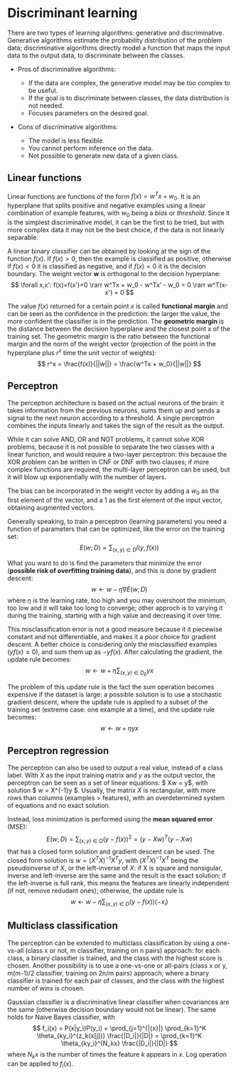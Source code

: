 # Discriminant learning

There are two types of learning algorithms: generative and discriminative. Generative algorithms estimate the probability distribution of the problem data; discriminative algorithms directly model a function that maps the input data to the output data, to discriminate between the classes. 

- Pros of discriminative algorithms: 
    - If the data are complex, the generative model may be too complex to be useful.
    - If the goal is to discriminate between classes, the data distribution is not needed.
    - Focuses parameters on the desired goal.

- Cons of discriminative algorithms:
    - The model is less flexible.
    - You cannot perform inference on the data.
    - Not possible to generate new data of a given class.

## Linear functions

Linear functions are functions of the form $f(x) = w^Tx + w_0$. It is an hyperplane that splits positive and negative examples using a linear combination of example features, with $w_0$ being a *bias* or *threshold*. Since it is the simplest discriminative model, it can be the first to be tried, but with more complex data it may not be the best choice, if the data is not linearly separable.

A linear binary classifier can be obtained by looking at the sign of the function $f(x)$. If $f(x) > 0$, then the example is classified as positive, otherwise if $f(x) < 0$ it is classified as negative, and if $f(x) = 0$ it is the decision boundary. The weight vector **w** is orthogonal to the decision hyperplane: $$ \forall x,x': f(x)=f(x')=0 \rarr w^Tx + w_0 - w^Tx' - w_0 = 0 \rarr w^T(x-x') = 0 $$ 

The value $f(x)$ returned for a certain point $x$ is called **functional margin** and can be seen as the confidence in the prediction: the larger the value, the more confident the classifier is in the prediction. The **geometric margin** is the distance between the decision hyperplane and the closest point $x$ of the training set. The geometric margin is the ratio between the functional margin and the norm of the weight vector (projection of the point in the hyperplane plus $r^x$ time the unit vector of weights): $$ r^x = \frac{f(x)}{||w||} = \frac{w^Tx + w_0}{||w||} $$

## Perceptron 

The perceptron architecture is based on the actual neurons of the brain: it takes information from the previous neurons, sums them up and sends a signal to the next neuron according to a threshold. A single perceptron combines the inputs linearly and takes the sign of the result as the output.

While it can solve AND, OR and NOT problems, it cannot solve XOR problems, because it is not possible to separate the two classes with a linear function, and would require a two-layer perceptron: this because the XOR problem can be written in CNF or DNF with two clauses; if more complex functions are required, the multi-layer perceptron can be used, but it will blow up exponentially with the number of layers.

The bias can be incorporated in the weight vector by adding a $w_0$ as the first element of the vector, and a $1$ as the first element of the input vector, obtaining augmented vectors.

Generally speaking, to train a perceptron (learning parameters) you need a function of parameters that can be optimized, like the error on the training set: $$ E(w; D) = \sum_{(x,y) \in D} l(y,f(x)) $$

What you want to do is find the parameters that minimize the error (**possible risk of overfitting training data**), and this is done by gradient descent: $$ w \leftarrow w - \eta \nabla E(w; D) $$ where $\eta$ is the learning rate, too high and you may overshoot the minimum, too low and it will take too long to converge; other approch is to varying it during the training, starting with a high value and decreasing it over time.

This misclassification error is not a good measure because it it piecewise constant and not differentiable, and makes it a poor choice for gradient descent. A better choice is considering only the misclassified examples ($yf(x)\le0$), and sum them up as $-yf(x)$. After calculating the gradient, the update rule becomes: $$ w \leftarrow w + \eta \sum_{(x,y) \in D_E} yx $$

The problem of this update rule is the fact the sum operation becomes expensive if the dataset is large: a possible solution is to use a stochastic gradient descent, where the update rule is applied to a subset of the training set (extreme case: one example at a time), and the update rule becomes: $$ w \leftarrow w + \eta yx $$ 

## Perceptron regression

The perceptron can also be used to output a real value, instead of a class label. With $X$ as the input training matrix and $y$ as the output vector, the perceptron can be seen as a set of linear equations: $ Xw = y$, with solution $ w = X^{-1}y $. Usually, the matrix $X$ is rectangular, with more rows than columns (examples > features), with an overdetermined system of equations and no exact solution. 

Instead, loss minimization is performed using the **mean squared error** (MSE): $$ E(w; D) = \sum_{(x,y) \in D} (y-f(x))^2 = (y-Xw)^T(y-Xw) $$ that has a closed form solution and gradient descent can be used. The closed form solution is $w=(X^TX)^{-1}X^Ty$, with $(X^TX)^{-1}X^T$ being the pseudoinverse of $X$, or the left-inverse of $X$: if X is square and nonsigular, inverse and left-inverse are the same and the result is the exact solution; if the left-inverse is full rank, this means the features are linearly independent (if not, remove redudant ones); otherwise, the update rule is $$w \leftarrow w - \eta \sum_{(x,y) \in D} (y-f(x))(-x_i)$$

## Multiclass classification

The perceptron can be extended to multiclass classification by using a one-vs-all (class x or not, m classifier, training on n pairs) approach: for each class, a binary classifier is trained, and the class with the highest score is chosen. Another possibility is to use a one-vs-one or all-pairs (class x or y, m(m-1)/2 classifier, training on 2n/m pairs) approach, where a binary classifier is trained for each pair of classes, and the class with the highest number of wins is chosen.

Gaussian classifier is a discriminative linear classifier when covariances are the same (otherwise decision boundary would not be linear). The same holds for Naive Bayes classifier, with $$ f_i(x) = P(x|y_i)P(y_i) = \prod_{j=1}^{|{x}|} \prod_{k=1}^K \theta_{ky_i}^{z_k(x[j])} \frac{|D_i|}{|D|} = \prod_{k=1}^K \theta_{ky_i}^{N_kx} \frac{|D_i|}{|D|} $$ where $N_kx$ is the number of times the feature $k$ appears in $x$. Log operation can be applied to $f_i(x)$.